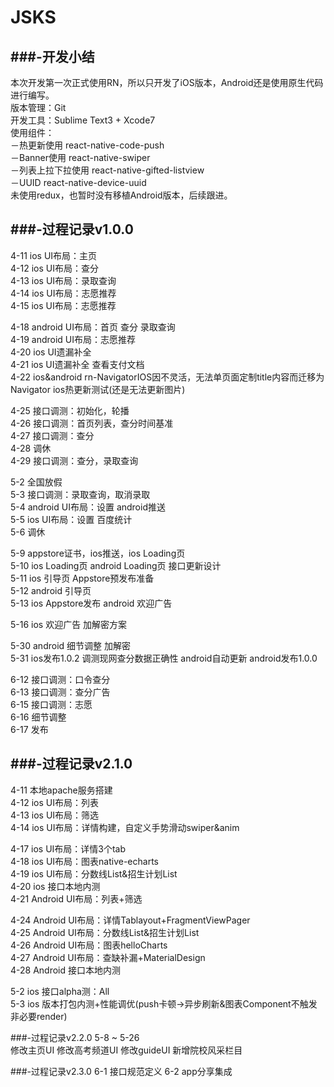 # JSKS

###-开发小结
---
本次开发第一次正式使用RN，所以只开发了iOS版本，Android还是使用原生代码进行编写。<br>
版本管理：Git<br>
开发工具：Sublime Text3 + Xcode7<br>
使用组件：<br>
－热更新使用 react-native-code-push<br>
－Banner使用 react-native-swiper<br>
－列表上拉下拉使用 react-native-gifted-listview<br>
－UUID  react-native-device-uuid<br>
未使用redux，也暂时没有移植Android版本，后续跟进。


###-过程记录v1.0.0
---
4-11 ios UI布局：主页<br>
4-12 ios UI布局：查分<br>
4-13 ios UI布局：录取查询<br>
4-14 ios UI布局：志愿推荐<br>
4-15 ios UI布局：志愿推荐<br>

4-18 android UI布局：首页 查分 录取查询<br>
4-19 android UI布局：志愿推荐<br>
4-20 ios UI遗漏补全<br>
4-21 ios UI遗漏补全 查看支付文档<br>
4-22 ios&android rn-NavigatorIOS因不灵活，无法单页面定制title内容而迁移为Navigator  ios热更新测试(还是无法更新图片)<br>

4-25 接口调测：初始化，轮播<br>
4-26 接口调测：首页列表，查分时间基准<br>
4-27 接口调测：查分<br>
4-28 调休<br>
4-29 接口调测：查分，录取查询<br>

5-2  全国放假<br>
5-3  接口调测：录取查询，取消录取<br>
5-4  android UI布局：设置   android推送<br>
5-5  ios  UI布局：设置   百度统计<br>
5-6  调休<br>

5-9  appstore证书，ios推送，ios Loading页<br>
5-10 ios Loading页  android Loading页  接口更新设计<br>
5-11 ios 引导页  Appstore预发布准备<br>
5-12 android 引导页<br>
5-13 ios Appstore发布 android 欢迎广告<br>

5-16 ios 欢迎广告  加解密方案 <br>

5-30 android 细节调整 加解密<br>
5-31 ios发布1.0.2 调测现网查分数据正确性 android自动更新 android发布1.0.0<br>

6-12 接口调测：口令查分<br>
6-13 接口调测：查分广告<br>
6-15 接口调测：志愿<br>
6-16 细节调整<br>
6-17 发布<br>

###-过程记录v2.1.0
---
4-11 本地apache服务搭建<br>
4-12 ios UI布局：列表<br>
4-13 ios UI布局：筛选<br>
4-14 ios UI布局：详情构建，自定义手势滑动swiper&anim<br>

4-17 ios UI布局：详情3个tab<br>
4-18 ios UI布局：图表native-echarts<br>
4-19 ios UI布局：分数线List&招生计划List<br>
4-20 ios 接口本地内测<br>
4-21 Android UI布局：列表+筛选<br>

4-24 Android UI布局：详情Tablayout+FragmentViewPager<br>
4-25 Android UI布局：分数线List&招生计划List<br>
4-26 Android UI布局：图表helloCharts<br>
4-27 Android UI布局：查缺补漏+MaterialDesign<br>
4-28 Android 接口本地内测<br>

5-2  ios 接口alpha测：All<br>
5-3  ios 版本打包内测+性能调优(push卡顿->异步刷新&图表Component不触发非必要render)<br>

###-过程记录v2.2.0
5-8 ~ 5-26  
修改主页UI
修改高考频道UI
修改guideUI
新增院校风采栏目


###-过程记录v2.3.0
6-1 接口规范定义
6-2 app分享集成




